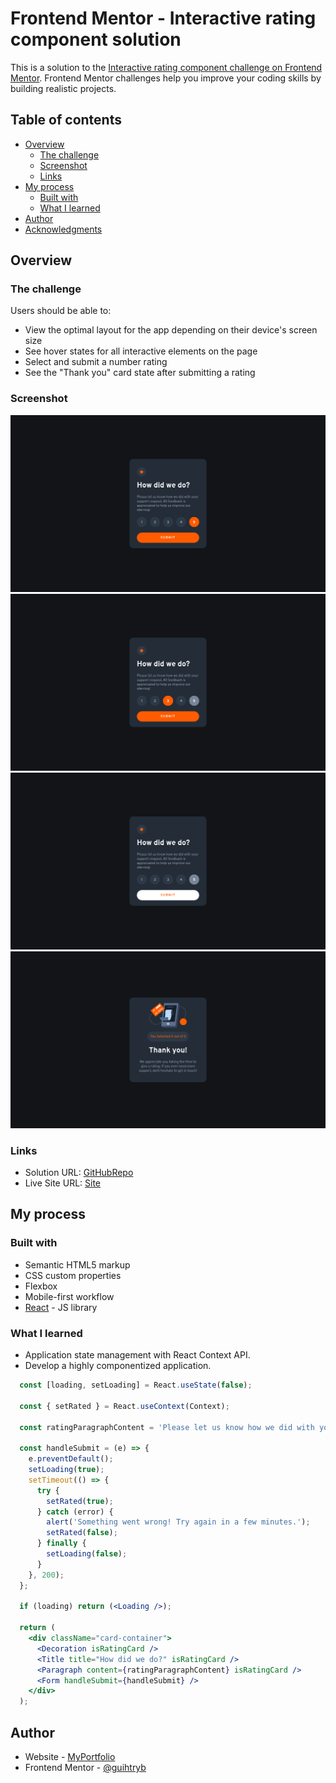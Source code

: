 # Frontend Mentor - Interactive rating component solution

This is a solution to the [Interactive rating component challenge on Frontend Mentor](https://www.frontendmentor.io/challenges/interactive-rating-component-koxpeBUmI). Frontend Mentor challenges help you improve your coding skills by building realistic projects. 

## Table of contents

- [Overview](#overview)
  - [The challenge](#the-challenge)
  - [Screenshot](#screenshot)
  - [Links](#links)
- [My process](#my-process)
  - [Built with](#built-with)
  - [What I learned](#what-i-learned)
- [Author](#author)
- [Acknowledgments](#acknowledgments)

## Overview

### The challenge

Users should be able to:

- View the optimal layout for the app depending on their device's screen size
- See hover states for all interactive elements on the page
- Select and submit a number rating
- See the "Thank you" card state after submitting a rating

### Screenshot
<div align="center">

![ScrenshotRating](./src/assets/screenshot1.png)
![ScrenshotRating](./src/assets/screenshot2.png)
![ScrenshotRating](./src/assets/screenshot3.png)
![ScrenshotRating](./src/assets/screenshot4.png)

</div>

### Links

- Solution URL: [GitHubRepo](https://github.com/guihtryb/project-00-interactive-rating)
- Live Site URL: [Site](https://guihtryb.github.io/project-00-interactive-rating/)

## My process

### Built with

- Semantic HTML5 markup
- CSS custom properties
- Flexbox
- Mobile-first workflow
- [React](https://reactjs.org/) - JS library

### What I learned

- Application state management with React Context API.
- Develop a highly componentized application.

```jsx
  const [loading, setLoading] = React.useState(false);

  const { setRated } = React.useContext(Context);

  const ratingParagraphContent = 'Please let us know how we did with your support request. All feedback is appreciated to help us improve our oferring!';

  const handleSubmit = (e) => {
    e.preventDefault();
    setLoading(true);
    setTimeout(() => {
      try {
        setRated(true);
      } catch (error) {
        alert('Something went wrong! Try again in a few minutes.');
        setRated(false);
      } finally {
        setLoading(false);
      }
    }, 200);
  };

  if (loading) return (<Loading />);

  return (
    <div className="card-container">
      <Decoration isRatingCard />
      <Title title="How did we do?" isRatingCard />
      <Paragraph content={ratingParagraphContent} isRatingCard />
      <Form handleSubmit={handleSubmit} />
    </div>
  );
```

## Author

- Website - [MyPortfolio](https://guihtryb.github.io/)
- Frontend Mentor - [@guihtryb](https://www.frontendmentor.io/profile/guihtryb)

